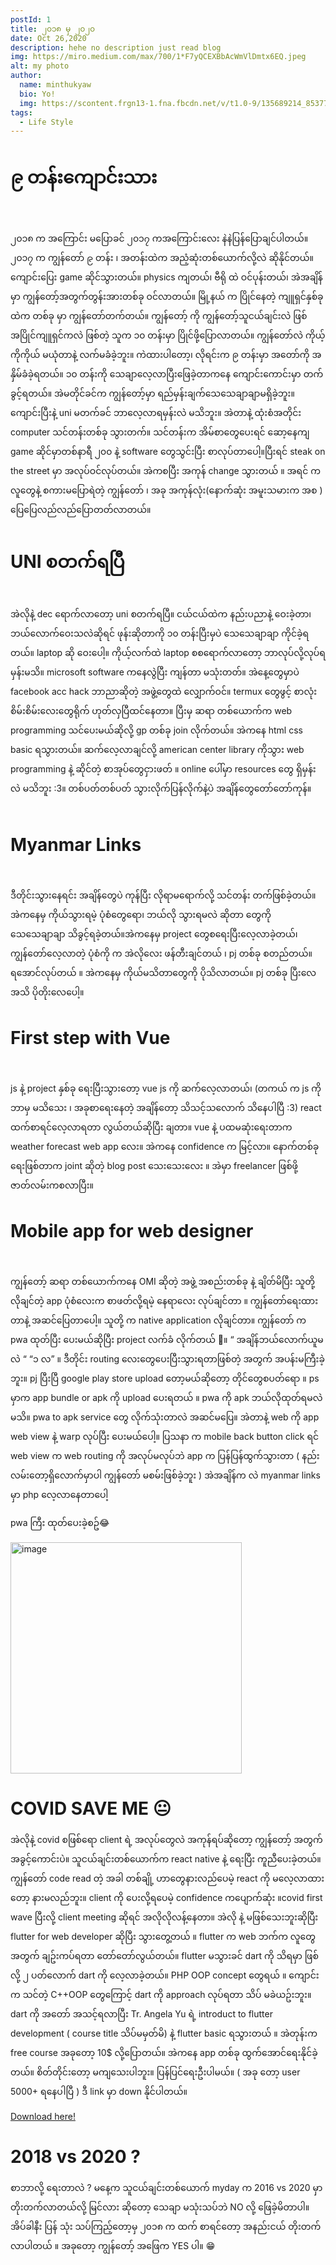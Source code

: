```yaml
---
postId: 1
title: ၂၀၁၈ မှ ၂၀၂၀
date: Oct 26,2020
description: hehe no description just read blog 
img: https://miro.medium.com/max/700/1*F7yQCEXBbAcWmVlDmtx6EQ.jpeg
alt: my photo
author: 
  name: minthukyaw
  bio: Yo!
  img: https://scontent.frgn13-1.fna.fbcdn.net/v/t1.0-9/135689214_853777432125795_6331520457020073121_n.jpg?_nc_cat=104&ccb=2&_nc_sid=09cbfe&_nc_eui2=AeEpn4IVTRpcDFyGNfRliE7lvpxyTje6Dry-nHJON7oOvF7GkY2dKrKOVYPh3xOrn8Kw66d17q1AiRd6YjNUb8wU&_nc_ohc=OUfJ72cL2McAX-U7jiZ&_nc_ht=scontent.frgn13-1.fna&oh=c204f29ec1107e10d243919ec5e16d32&oe=6025E9AD
tags: 
  - Life Style
---
```

# ၉ တန်းကျောင်းသား
<br>

၂၀၁၈ က အကြောင်း မပြောခင် ၂၀၁၇ ကအကြောင်းလေး နဲနဲပြန်ပြောချင်ပါတယ်။ ၂၀၁၇ က ကျွန်တော် ၉ တန်း ၊ အတန်းထဲက အညံ့ဆုံးတစ်ယောက်လို့လဲ ဆိုနိုင်တယ်။ ကျောင်းပြေး game ဆိုင်သွားတယ်။ physics ကျတယ်၊ ဗီရို ထဲ ဝင်ပုန်းတယ်၊ အဲအချိန်မှာ ကျွန်တော့်အတွက်တွန်းအားတစ်ခု ဝင်လာတယ်။ မြို့နယ် က ပြိုင်နေတဲ့ ကျူရှင်နှစ်ခု ထဲက တစ်ခု မှာ ကျွန်တော်တက်တယ်။ ကျွန်တော့် ကို ကျွန်တော့်သူငယ်ချင်းလဲ ဖြစ် အပြိုင်ကျူရှင်ကလဲ ဖြစ်တဲ့ သူက ၁၀ တန်းမှာ ပြိုင်ဖို့ပြောလာတယ်။ ကျွန်တော်လဲ ကိုယ့်ကိုကိုယ် မယုံတာနဲ့ လက်မခံခဲ့ဘူး။ ကဲထားပါတော့၊ လိုရင်းက ၉ တန်းမှာ အတော်ကို အနှိမ်ခံခဲ့ရတယ်။ ၁၀ တန်းကို သေချာလေ့လာပြီးဖြေခဲ့တာကနေ ကျောင်းကောင်းမှာ တက်ခွင့်ရတယ်။ အဲမတိုင်ခင်က ကျွန်တော့်မှာ ရည်မှန်းချက်သေသေချာချာမရှိခဲ့ဘူး။ ကျောင်းပြီးနဲ့ uni မတက်ခင် ဘာလေ့လာရမှန်းလဲ မသိဘူး။ အဲတာနဲ့ ထုံးစံအတိုင်း computer သင်တန်းတစ်ခု သွားတက်။ သင်တန်းက အိမ်စာတွေပေးရင် ဆော့နေကျ game ဆိုင်မှာတစ်နာရီ ၂၀၀ နဲ့ software တွေသွင်းပြီး စာလုပ်တာပေါ့။ပြီးရင် steak on the street မှာ အလုပ်ဝင်လုပ်တယ်။ အဲကစပြီး အကုန် change သွားတယ် ။ အရင် က လူတွေနဲ့ စကားမပြောရဲတဲ့ ကျွန်တော် ၊ အခု အကုန်လုံး(နောက်ဆုံး အမူးသမားက အစ ) ပြေပြေလည်လည်ပြောတတ်လာတယ်။
<br>



# UNI စတက်ရပြီ
<br>
အဲလိုနဲ့ dec ရောက်လာတော့ uni စတက်ရပြီ။ ငယ်ငယ်ထဲက နည်းပညာနဲ့ ဝေးခဲ့တာ၊ ဘယ်လောက်ဝေးသလဲဆိုရင် ဖုန်းဆိုတာကို ၁၀ တန်းပြီးမှပဲ သေသေချာချာ ကိုင်ခဲ့ရတယ်။ laptop ဆို ဝေးပေါ့။ ကိုယ့်လက်ထဲ laptop စစရောက်လာတော့ ဘာလုပ်လို့လုပ်ရမှန်းမသိ။ microsoft software ကနေလွဲပြီး ကျန်တာ မသုံးတတ်။ အဲနေ့တွေမှာပဲ facebook acc hack ဘာညာဆိုတဲ့ အဖွဲ့တွေထဲ လျှောက်ဝင်။ termux တွေဖွင့် စာလုံး စိမ်းစိမ်းလေးတွေရိုက် ဟုတ်လှပြီထင်နေတာ။ ပြီးမှ ဆရာ တစ်ယောက်က web programming သင်ပေးမယ်ဆိုလို့ gp တစ်ခု join လိုက်တယ်။ အဲကနေ html css basic ရသွားတယ်။ ဆက်လေ့လာချင်လို့ american center library ကိုသွား web programming နဲ့ ဆိုင်တဲ့ စာအုပ်တွေငှားဖတ် ။ online ပေါ်မှာ resources တွေ ရှိမှန်းလဲ မသိဘူး :3။ တစ်ပတ်တစ်ပတ် သွားလိုက်ပြန်လိုက်နဲ့ပဲ အချိန်တွေတော်တော်ကုန်။
<br>
<br>


# Myanmar Links
<br>

ဒီတိုင်းသွားနေရင်း အချိန်တွေပဲ ကုန်ပြီး လိုရာမရောက်လို့ သင်တန်း တက်ဖြစ်ခဲ့တယ်။ အဲကနေမှ ကိုယ်သွားရမဲ့ ပုံစံတွေရော၊ ဘယ်လို သွားရမလဲ ဆိုတာ တွေကို သေသေချာချာ သိခွင့်ရခဲ့တယ်။အဲကနေမှ project တွေစရေးပြီးလေ့လာခဲ့တယ်၊ ကျွန်တော်လေ့လာတဲ့ ပုံစံကို က အဲလိုလေး ဖန်တီးချင်တယ် ၊ pj တစ်ခု စတည်တယ်။ ရအောင်လုပ်တယ် ။ အဲကနေမှ ကိုယ်မသိတာတွေကို ပိုသိလာတယ်။ pj တစ်ခု ပြီးလေ အသိ ပိုတိုးလေပေါ့။
<br>


# First step with Vue
<br>

js နဲ့ project နှစ်ခု ရေးပြီးသွားတော့ vue js ကို ဆက်လေ့လာတယ်၊ (တကယ် က js ကို ဘာမှ မသိသေး ၊ အခုစာရေးနေတဲ့ အချိန်တော့ သိသင့်သလောက် သိနေပါပြီ :3) react ထက်စာရင်လေ့လာရတာ လွယ်တယ်ဆိုပြီး ချတာ။ vue နဲ့ ပထမဆုံးရေးတာက weather forecast web app လေး။ အဲကနေ confidence က မြင့်လာ။ နောက်တစ်ခု ရေးဖြစ်တာက joint ဆိုတဲ့ blog post သေးသေးလေး ။ အဲမှာ freelancer ဖြစ်ဖို့ ဇာတ်လမ်းကစလာပြီး။
<br>


# Mobile app for web designer
<br>

ကျွန်တော့် ဆရာ တစ်ယောက်ကနေ OMI ဆိုတဲ့ အဖွဲ့ အစည်းတစ်ခု နဲ့ ချိတ်မိပြီး သူတို့ လိုချင်တဲ့ app ပုံစံလေးက စာဖတ်လို့ရမဲ့ နေရာလေး လုပ်ချင်တာ ။ ကျွန်တော်ရေးထားတာနဲ့ အဆင်ပြေတာပေါ့။ သူတို့ က native application လိုချင်တာ။ ကျွန်တော် က pwa ထုတ်ပြီး ပေးမယ်ဆိုပြီး project လက်ခံ လိုက်တယ် 🤫။ “ အချိန်ဘယ်လောက်ယူမလဲ “ “၁ လ” ။ ဒီတိုင်း routing လေးတွေပေးပြီးသွားရတာဖြစ်တဲ့ အတွက် အပန်းမကြီးခဲ့ဘူး။ pj ပြီးပြီ google play store upload တော့မယ်ဆိုတော့ တိုင်တွေစပတ်ရော ။ ps မှာက app bundle or apk ကို upload ပေးရတယ် ။ pwa ကို apk ဘယ်လိုထုတ်ရမလဲ မသိ။ pwa to apk service တွေ လိုက်သုံးတာလဲ အဆင်မပြေ။ အဲတာနဲ့ web ကို app web view နဲ့ warp လုပ်ပြီး ပေးမယ်ပေါ့။ ပြသနာ က mobile back button click ရင် web view က web routing ကို အလုပ်မလုပ်ဘဲ app က ပြန်ပြန်ထွက်သွားတာ ( နည်းလမ်းတော့ရှိလောက်မှာပါ ကျွန်တော် မစမ်းဖြစ်ခဲ့ဘူး ) အဲအချိန်က လဲ myanmar links မှာ php လေ့လာနေတာပေါ့

pwa ကြီး ထုတ်ပေးခဲ့စဥ်😂

<img src="https://miro.medium.com/max/700/1*mxxwxZU33KUKKSORJ3M5aQ.jpeg" alt="image" width="370">


# COVID SAVE ME 😐

အဲလိုနဲ့ covid စဖြစ်ရော client ရဲ့ အလုပ်တွေလဲ အကုန်ရပ်ဆိုတော့ ကျွန်တော့် အတွက် အခွင့်ကောင်းပဲ။ သူငယ်ချင်းတစ်ယောက်က react native နဲ့ ရေးပြီး ကူညီပေးခဲ့တယ်။ ကျွန်တော် code read တဲ့ အခါ တစ်ချို့ ဟာတွေနားလည်ပေမဲ့ react ကို မလေ့လာထားတော့ နားမလည်ဘူး။ client ကို ပေးလို့ရပေမဲ့ confidence ကပျောက်ဆုံး ။covid first wave ပြီးလို့ client meeting ဆိုရင် အလိုလိုလန့်နေတာ။ အဲလို နဲ့ မဖြစ်သေးဘူးဆိုပြီး flutter for web developer ဆိုပြီး သွားတွေ့တယ် ။ flutter က web ဘက်က လူတွေအတွက် ချဥ်းကပ်ရတာ တော်တော်လွယ်တယ်။ flutter မသွားခင် dart ကို သိရမှာ ဖြစ်လို့ ၂ ပတ်လောက် dart ကို လေ့လာခဲ့တယ်။ PHP OOP concept တွေရယ် ။ ကျောင်းက သင်တဲ့ C++OOP တွေကြောင့် dart ကို approach လုပ်ရတာ သိပ် မခဲယဥ်းဘူး။ dart ကို အတော် အသင့်ရလာပြီး Tr. Angela Yu ရဲ့ introduct to flutter development ( course title သိပ်မမှတ်မိ) နဲ့ flutter basic ရသွားတယ် ။ အဲတုန်းက free course အခုတော့ 10$ လို့ပြောတယ်။ အဲကနေ app တစ်ခု ထွက်အောင်ရေးနိုင်ခဲ့တယ်။ စိတ်တိုင်းတော့ မကျသေးပါဘူး။ ပြန်ပြင်ရေးဦးပါမယ်။ ( အခု တော့ user 5000+ ရနေပါပြီ ) ဒီ link မှာ down နိုင်ပါတယ်။

[Download here!](https://play.google.com/store/apps/details?id=com.omi.ward_village_adminstration_law)
<br>


# 2018 vs 2020 ?

စာဘာလို့ ရေးတာလဲ ? မနေ့က သူငယ်ချင်းတစ်ယောက် myday က 2016 vs 2020 မှာ တိုးတက်လာတယ်လို့ မြင်လား ဆိုတော့ သေချာ မသုံးသပ်ဘဲ NO လို့ ဖြေခဲ့မိတာပါ။ အိပ်ခါနီး ပြန် သုံး သပ်ကြည့်တော့မှ ၂၀၁၈ က ထက် စာရင်တော့ အနည်းငယ် တိုးတက်လာပါတယ် ။ အခုတော့ ကျွန်တော့် အဖြေက YES ပါ။ 😁